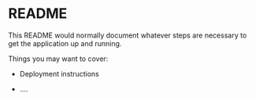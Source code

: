 # README

This README would normally document whatever steps are necessary to get the
application up and running.

Things you may want to cover:

* Deployment instructions

* ....
